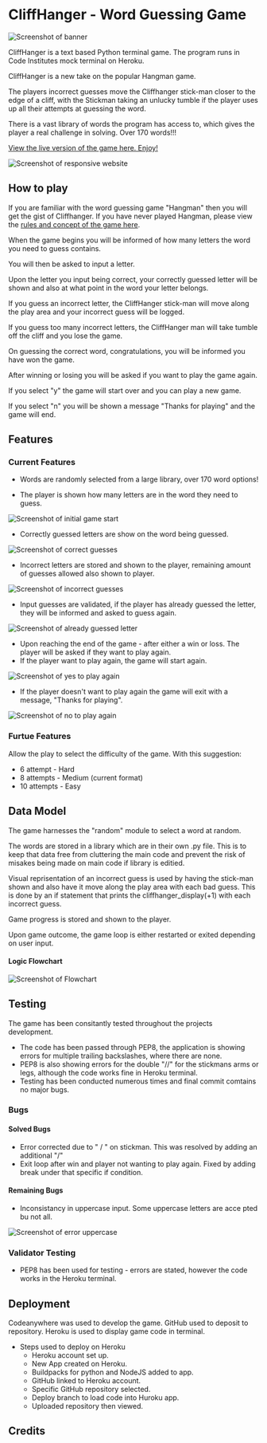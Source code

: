 # CliffHanger - Word Guessing Game

![Screenshot of banner](images/banner.jpg)

CliffHanger is a text based Python terminal game. The program runs in Code Institutes mock terminal on Heroku.

CliffHanger is a new take on the popular Hangman game. 

The players incorrect guesses move the Cliffhanger stick-man closer to the edge of a cliff, with the Stickman taking an unlucky tumble if the player uses up all their attempts at guessing the word.

There is a vast library of words the program has access to, which gives the player a real challenge in solving. Over 170 words!!!

[View the live version of the game here. Enjoy!](https://cliff-hanger-69cb06fcdcfe.herokuapp.com/)

![Screenshot of responsive website](images/readme_6.jpg)

## How to play

If you are familiar with the word guessing game "Hangman" then you will get the gist of Cliffhanger.
If you have never played Hangman, please view the [rules and concept of the game here](https://en.wikipedia.org/wiki/Hangman_(game)#:~:text=Hangman%20is%20a%20guessing%20game,there%20are%20now%20electronic%20versions.).

When the game begins you will be informed of how many letters the word you need to guess contains.

You will then be asked to input a letter.

Upon the letter you input being correct, your correctly guessed letter will be shown and also at what point in the word your letter belongs.

If you guess an incorrect letter, the CliffHanger stick-man will move along the play area and your incorrect guess will be logged.

If you guess too many incorrect letters, the CliffHanger man will take tumble off the cliff and you lose the game.

On guessing the correct word, congratulations, you will be informed you have won the game.

After winning or losing you will be asked if you want to play the game again.

If you select "y" the game will start over and you can play a new game.

If you select "n" you will be shown a message "Thanks for playing" and the game will end.

## Features

### Current Features

- Words are randomly selected from a large library, over 170 word options!

- The player is shown how many letters are in the word they need to guess.

![Screenshot of initial game start](images/readme_1.jpg)

- Correctly guessed letters are show on the word being guessed.

![Screenshot of correct guesses](images/readme_9.jpg)

- Incorrect letters are stored and shown to the player, remaining amount of guesses allowed also shown to player.

![Screenshot of incorrect guesses](images/readme_2.jpg)

- Input guesses are validated, if the player has already guessed the letter, they will be informed and asked to guess again.

![Screenshot of already guessed letter](images/readme_4.jpg)

- Upon reaching the end of the game - after either a win or loss. The player will be asked if they want to play again. 
- If the player want to play again, the game will start again. 

![Screenshot of yes to play again](images/readme_8.jpg)

- If the player doesn't want to play again the game will exit with a message, "Thanks for playing".

![Screenshot of no to play again](images/readme_7.jpg)

### Furtue Features

Allow the play to select the difficulty of the game. 
With this suggestion:
- 6 attempt - Hard
- 8 attempts - Medium (current format)
- 10 attempts - Easy

## Data Model

The game harnesses the "random" module to select a word at random.

The words are stored in a library which are in their own .py file. This is to keep that data free from cluttering the main code and prevent the risk of misakes being made on main code if library is editied.

Visual reprisentation of an incorrect guess is used by having the stick-man shown and also have it move along the play area with each bad guess.
This is done by an if statement that prints the cliffhanger_display(+1) with each incorrect guess.

Game progress is stored and shown to the player.

Upon game outcome, the game loop is either restarted or exited depending on user input.

#### Logic Flowchart

![Screenshot of Flowchart](images/flowchart.jpg)

## Testing

The game has been consitantly tested throughout the projects development.

- The code has been passed through PEP8, the application is showing errors for multiple trailing backslashes, where there are none.
- PEP8 is also showing errors for the double "//" for the stickmans arms or legs, although the code works fine in Heroku terminal.
- Testing has been conducted numerous times and final commit comtains no major bugs.

### Bugs

#### Solved Bugs

- Error corrected due to " / " on stickman. This was resolved by adding an additional "/" 
- Exit loop after win and player not wanting to play again. Fixed by adding break under that specific if condition.

#### Remaining Bugs

- Inconsistancy in uppercase input. Some uppercase letters are acce pted bu not all. 

![Screenshot of error uppercase](images/test8.jpg)

### Validator Testing

- PEP8 has been used for testing - errors are stated, however the code works in the Heroku terminal.

## Deployment

Codeanywhere was used to develop the game.
GitHub used to deposit to repository.
Heroku is used to display game code in terminal.

- Steps used to deploy on Heroku
    - Heroku account set up.
    - New App created on Heroku.
    - Buildpacks for python and NodeJS added to app.
    - GitHub linked to Heroku account.
    - Specific GitHub repository selected.
    - Deploy branch to load code into Huroku app.
    - Uploaded repository then viewed.

## Credits
